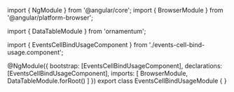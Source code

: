 import { NgModule } from '@angular/core';
import { BrowserModule } from '@angular/platform-browser';
  
import { DataTableModule } from 'ornamentum';
  
import { EventsCellBindUsageComponent } from './events-cell-bind-usage.component';

@NgModule({
 bootstrap: [EventsCellBindUsageComponent],
 declarations: [EventsCellBindUsageComponent],
 imports: [
    BrowserModule, 
    DataTableModule.forRoot()
  ]
})
export class EventsCellBindUsageModule {
}
